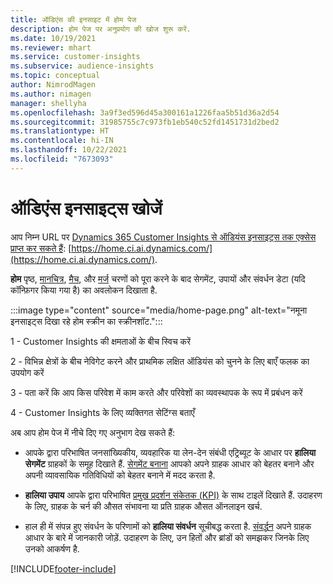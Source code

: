 ```yaml
---
title: ऑडिएंस की इनसाइट में होम पेज
description: होम पेज पर अनुप्रयोग की खोज शुरू करें.
ms.date: 10/19/2021
ms.reviewer: mhart
ms.service: customer-insights
ms.subservice: audience-insights
ms.topic: conceptual
author: NimrodMagen
ms.author: nimagen
manager: shellyha
ms.openlocfilehash: 3a9f3ed596d45a300161a1226faa5b51d36a2d54
ms.sourcegitcommit: 31985755c7c973fb1eb540c52fd1451731d2bed2
ms.translationtype: HT
ms.contentlocale: hi-IN
ms.lasthandoff: 10/22/2021
ms.locfileid: "7673093"
---
```

# <a name="explore-audience-insights"></a>ऑडिएंस इनसाइट्स खोजें

आप निम्न URL पर [Dynamics 365 Customer Insights से ऑडियंस इनसाइट्स तक एक्सेस प्राप्त कर सकते हैं](https://home.ci.ai.dynamics.com/): [https://home.ci.ai.dynamics.com/](https://home.ci.ai.dynamics.com/).

**होम** पृष्ठ, [मानचित्र](map-entities.md), [मैच](match-entities.md), और [मर्ज](merge-entities.md) चरणों को पूरा करने के बाद सेगमेंट, उपायों और संवर्धन डेटा (यदि कॉन्फ़िगर किया गया है) का अवलोकन दिखाता है.

:::image type="content" source="media/home-page.png" alt-text="नमूना इनसाइट्स दिखा रहे होम स्क्रीन का स्क्रीनशॉट.":::

1 - Customer Insights की क्षमताओं के बीच स्विच करें 

2 - विभिन्न क्षेत्रों के बीच नेविगेट करने और प्राथमिक लक्षित ऑडियंस को चुनने के लिए बाएँ फलक का उपयोग करें

3 - पता करें कि आप किस परिवेश में काम करते और परिवेशों का व्यवस्थापक के रूप में प्रबंधन करें

4 - Customer Insights के लिए व्यक्तिगत सेटिंग्स बताएँ

अब आप होम पेज में नीचे दिए गए अनुभाग देख सकते हैं:

- आपके द्वारा परिभाषित जनसांख्यिकीय, व्यवहारिक या लेन-देन संबंधी एट्रिब्यूट के आधार पर **हालिया सेगमेंट** ग्राहकों के समूह दिखाते हैं. [सेगमेंट बनाना](segments.md) आपको अपने ग्राहक आधार को बेहतर बनाने और अपनी व्यावसायिक गतिविधियों को बेहतर बनाने में मदद करता है.

- **हालिया उपाय** आपके द्वारा परिभाषित [प्रमुख प्रदर्शन संकेतक (KPI)](measures.md) के साथ टाइलें दिखाते हैं. उदाहरण के लिए, ग्राहक के चर्न की औसत संभावना या प्रति ग्राहक औसत ऑनलाइन खर्च.

- हाल ही में संपन्न हुए संवर्धन के परिणामों को **हालिया संवर्धन** सूचीबद्ध करता है. [संवर्द्धन](enrichment-hub.md) अपने ग्राहक आधार के बारे में जानकारी जोड़ें. उदाहरण के लिए, उन हितों और ब्रांडों को समझकर जिनके लिए उनको आकर्षण है.


[!INCLUDE[footer-include](../includes/footer-banner.md)]

